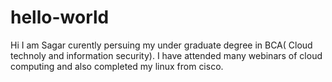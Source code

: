 # hello-world

Hi I am Sagar curently persuing my under graduate degree in BCA( Cloud technoly and information security). 
I have attended many webinars of cloud computing and also completed my linux from cisco.
